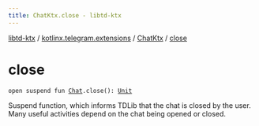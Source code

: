 ```yaml
---
title: ChatKtx.close - libtd-ktx
---
```


[libtd-ktx](../../index.html) / [kotlinx.telegram.extensions](../index.html) / [ChatKtx](index.html) / [close](./close.html)

# close

`open suspend fun `[`Chat`](https://tdlibx.github.io/td/docs/org/drinkless/td/libcore/telegram/TdApi.Chat.html)`.close(): `[`Unit`](https://kotlinlang.org/api/latest/jvm/stdlib/kotlin/-unit/index.html)

Suspend function, which informs TDLib that the chat is closed by the user. Many useful
activities depend on the chat being opened or closed.

